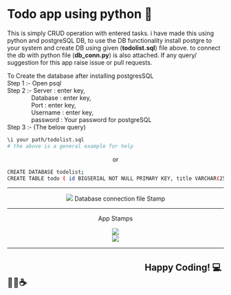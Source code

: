 # Todo app using python 🐍
 This is simply CRUD operation with entered tasks. i have made this using python and postgreSQL DB, to use the DB functionality install postgre to your system and create DB using given (**todolist.sql**) file above. to connect the db with python file (**db_conn.py**) is also attached. If any query/ suggestion for this app raise issue or pull requests.

To Create the database after installing postgresSQL <br>
 Step 1 :- Open psql <br>
 Step 2 :- Server  : enter key,<br>&emsp;&emsp;&emsp;&emsp;Database  : enter key,<br>&emsp;&emsp;&emsp;&emsp;Port  : enter key,<br>&emsp;&emsp;&emsp;&emsp;Username  : enter key,<br>&emsp;&emsp;&emsp;&emsp;password  : Your password for postgreSQL <br>
 Step 3 :- (The below query) <br> 

```bash
\i your path/todolist.sql 
# the above is a general example for help
```
<p align="center">
or
</p>

```bash
CREATE DATABASE todolist;
CREATE TABLE todo ( id BIGSERIAL NOT NULL PRIMARY KEY, title VARCHAR(255));
```

<hr>
<center>
<img src="https://user-images.githubusercontent.com/77320499/156154790-e21511d4-4ab6-4821-9328-1be56d6f84dd.jpg">
 Database connection file Stamp </center>

<hr>
<p align="center"> App Stamps </p>
<p align="center">
 <img src="https://user-images.githubusercontent.com/77320499/156231009-83cc05d5-b3ec-438f-a242-362d0adfe558.jpg" />
<br>
<img src="https://user-images.githubusercontent.com/77320499/156231076-02bc98f3-f3f3-4a02-8c29-f0abb55c2708.jpg" />
</p>
<hr>

## &emsp;&emsp;&emsp;&emsp;&emsp;&emsp;&emsp;&emsp;&emsp;&emsp;&emsp;&emsp;&emsp;&emsp;&emsp; Happy Coding! 💻🥳🎈☕


